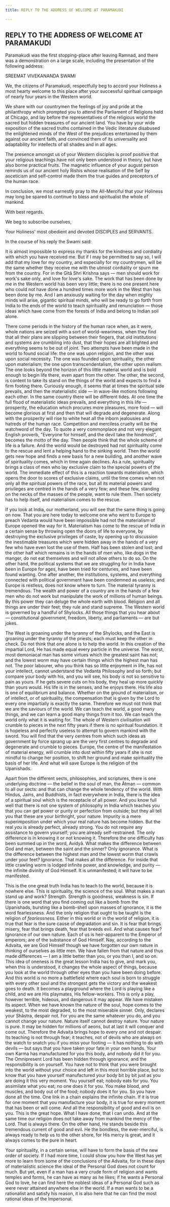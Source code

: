 ```yaml
---
title: REPLY TO THE ADDRESS OF WELCOME AT PARAMAKUDI

---
```





  

## REPLY TO THE ADDRESS OF WELCOME AT PARAMAKUDI

Paramakudi was the first stopping-place after leaving Ramnad, and there
was a demonstration on a large scale, including the presentation of the
following address:

SREEMAT VIVEKANANDA SWAMI

We, the citizens of Paramakudi, respectfully beg to accord your Holiness
a most hearty welcome to this place after your successful spiritual
campaign of nearly four years in the Western world.

We share with our countrymen the feelings of joy and pride at the
philanthropy which prompted you to attend the Parliament of Religions
held at Chicago, and lay before the representatives of the religious
world the sacred but hidden treasures of our ancient land. You have by
your wide exposition of the sacred truths contained in the Vedic
literature disabused the enlightened minds of the West of the prejudices
entertained by them against our ancient faith, and convinced them of its
universality and adaptability for intellects of all shades and in all
ages.

The presence amongst us of your Western disciples is proof positive that
your religious teachings have not only been understood in theory, but
have also borne practical fruits. The magnetic influence of your august
person reminds us of our ancient holy Rishis whose realisation of the
Self by asceticism and self-control made them the true guides and
preceptors of the human race.

In conclusion, we most earnestly pray to the All-Merciful that your
Holiness may long be spared to continue to bless and spiritualist the
whole of mankind.

With best regards.

We beg to subscribe ourselves,

Your Holiness' most obedient and devoted DISCIPLES and SERVANTS.

In the course of his reply the Swami said:

It is almost impossible to express my thanks for the kindness and
cordiality with which you have received me. But if I may be permitted to
say so, I will add that my love for my country, and especially for my
countrymen, will be the same whether they receive me with the utmost
cordiality or spurn me from the country. For in the Gitâ Shri Krishna
says — men should work for work's sake only, and love for love's sake.
The work that has been done by me in the Western world has been very
little; there is no one present here who could not have done a hundred
times more work in the West than has been done by me. And I am anxiously
waiting for the day when mighty minds will arise, gigantic spiritual
minds, who will be ready to go forth from India to the ends of the world
to teach spirituality and renunciation — those ideas which have come
from the forests of India and belong to Indian soil alone.

There come periods in the history of the human race when, as it were,
whole nations are seized with a sort of world-weariness, when they find
that all their plans are slipping between their fingers, that old
institutions and systems are crumbling into dust, that their hopes are
all blighted and everything seems to be out of joint. Two attempts have
been made in the world to found social life: the one was upon religion,
and the other was upon social necessity. The one was founded upon
spirituality, the other upon materialism; the one upon
transcendentalism, the other upon realism. The one looks beyond the
horizon of this little material world and is bold enough to begin life
there, even apart from the other. The other, the second, is content to
take its stand on the things of the world and expects to find a firm
footing there. Curiously enough, it seems that at times the spiritual
side prevails, and then the materialistic side — in wave-like motions
following each other. In the same country there will be different tides.
At one time the full flood of materialistic ideas prevails, and
everything in this life — prosperity, the education which procures more
pleasures, more food — will become glorious at first and then that will
degrade and degenerate. Along with the prosperity will rise to white
heat all the inborn jealousies and hatreds of the human race.
Competition and merciless cruelty will be the watchword of the day. To
quote a very commonplace and not very elegant English proverb, "Everyone
for himself, and the devil take the hindmost", becomes the motto of the
day. Then people think that the whole scheme of life is a failure. And
the world would be destroyed had not spirituality come to the rescue and
lent a helping hand to the sinking world. Then the world gets new hope
and finds a new basis for a new building, and another wave of
spirituality comes, which in time again declines. As a rule,
spirituality brings a class of men who lay exclusive claim to the
special powers of the world. The immediate effect of this is a reaction
towards materialism, which opens the door to scores of exclusive claims,
until the time comes when not only all the spiritual powers of the race,
but all its material powers and privileges are centred in the hands of a
very few; and these few, standing on the necks of the masses of the
people, want to rule them. Then society has to help itself, and
materialism comes to the rescue.

If you look at India, our motherland, you will see that the same thing
is going on now. That you are here today to welcome one who went to
Europe to preach Vedanta would have been impossible had not the
materialism of Europe opened the way for it. Materialism has come to the
rescue of India in a certain sense by throwing open the doors of life to
everyone, by destroying the exclusive privileges of caste, by opening up
to discussion the inestimable treasures which were hidden away in the
hands of a very few who have even lost the use of them. Half has been
stolen and lost; and the other half which remains is in the hands of men
who, like dogs in the manger, do not eat themselves and will not allow
others to do so. On the other hand, the political systems that we are
struggling for in India have been in Europe for ages, have been tried
for centuries, and have been found wanting. One after another, the
institutions, systems, and everything connected with political
government have been condemned as useless; and Europe is restless, does
not know where to turn. The material tyranny is tremendous. The wealth
and power of a country are in the hands of a few men who do not work but
manipulate the work of millions of human beings. By this power they can
deluge the whole earth with blood. Religion and all things are under
their feet; they rule and stand supreme. The Western world is governed
by a handful of Shylocks. All those things that you hear about —
constitutional government, freedom, liberty, and parliaments — are but
jokes.

The West is groaning under the tyranny of the Shylocks, and the East is
groaning under the tyranny of the priests; each must keep the other in
check. Do not think that one alone is to help the world. In this
creation of the impartial Lord, He has made equal every particle in the
universe. The worst, most demoniacal man has some virtues which the
greatest saint has not; and the lowest worm may have certain things
which the highest man has not. The poor labourer, who you think has so
little enjoyment in life, has not your intellect, cannot understand the
Vedanta Philosophy and so forth; but compare your body with his, and you
will see, his body is not so sensitive to pain as yours. If he gets
severe cuts on his body, they heal up more quickly than yours would. His
life is in the senses, and he enjoys there. His life also is one of
equilibrium and balance. Whether on the ground of materialism, or of
intellect, or of spirituality, the compensation that is given by the
Lord to every one impartially is exactly the same. Therefore we must not
think that we are the saviours of the world. We can teach the world, a
good many things, and we can learn a good many things from it too. We
can teach the world only what it is waiting for. The whole of Western
civilisation will crumble to pieces in the next fifty years if there is
no spiritual foundation. It is hopeless and perfectly useless to attempt
to govern mankind with the sword. You will find that the very centres
from which such ideas as government by force sprang up are the very
first centres to degrade and degenerate and crumble to pieces. Europe,
the centre of the manifestation of material energy, will crumble into
dust within fifty years if she is not mindful to change her position, to
shift her ground and make spirituality the basis of her life. And what
will save Europe is the religion of the Upanishads.

Apart from the different sects, philosophies, and scriptures, there is
one underlying doctrine — the belief in the soul of man, the Âtman —
common to all our sects: and that can change the whole tendency of the
world. With Hindus, Jains, and Buddhists, in fact everywhere in India,
there is the idea of a spiritual soul which is the receptacle of all
power. And you know full well that there is not one system of philosophy
in India which teaches you that you can get power or purity or
perfection from outside; but they all tell you that these are your
birthright, your nature. Impurity is a mere superimposition under which
your real nature has become hidden. But the real *you* is already
perfect, already strong. You do not require any assistance to govern
yourself; you are already self-restrained. The only difference is in
knowing it or not knowing it. Therefore the one difficulty has been
summed up in the word, Avidyâ. What makes the difference between God and
man, between the saint and the sinner? Only ignorance. What is the
difference between the highest man and the lowest worm that crawls under
your feet? Ignorance. That makes all the difference. For inside that
little crawling worm is lodged infinite power, and knowledge, and purity
— the infinite divinity of God Himself. It is unmanifested; it will have
to be manifested.

This is the one great truth India has to teach to the world, because it
is nowhere else. This is spirituality, the science of the soul. What
makes a man stand up and work? Strength. Strength is goodness, weakness
is sin. If there is one word that you find coming out like a bomb from
the Upanishads, bursting like a bomb-shell upon masses of ignorance, it
is the word fearlessness. And the only religion that ought to be taught
is the religion of *fearlessness*. Either in this world or in the world
of religion, it is true that fear is the sure cause of degradation and
sin. It is fear that brings misery, fear that brings death, fear that
breeds evil. And what causes fear? Ignorance of our own nature. Each of
us is heir-apparent to the Emperor of emperors; are of the substance of
God Himself. Nay, according to the Advaita, we are God Himself though we
have forgotten our own nature in thinking of ourselves as little men. We
have fallen from that nature and thus made differences — I am a little
better than you, or you than I, and so on. This idea of oneness is the
great lesson India has to give, and mark you, when this is understood,
it changes the whole aspect of things, because you look at the world
through other eyes than you have been doing before. And this world is no
more a battlefield where each soul is born to struggle with every other
soul and the strongest gets the victory and the weakest goes to death.
It becomes a playground where the Lord is playing like a child, and we
are His playmates, His fellow-workers. This is only a play, however
terrible, hideous, and dangerous it may appear. We have mistaken its
aspect. When we have known the nature of the soul, hope comes to the
weakest, to the most degraded, to the most miserable sinner. Only,
declares your Shâstra, despair not. For you are the same whatever you
do, and you cannot change your nature. Nature itself cannot destroy
nature. Your nature is pure. It may be hidden for millions of aeons, but
at last it will conquer and come out. Therefore the Advaita brings hope
to every one and not despair. Its teaching is not through fear; it
teaches, not of devils who are always on the watch to snatch you if you
miss your footing — it has nothing to do with devils — but says that you
have taken your fate in your own hands. Your own Karma has manufactured
for you this body, and nobody did it for you. The Omnipresent Lord has
been hidden through ignorance, and the responsibility is on yourself.
You have not to think that you were brought into the world without your
choice and left in this most horrible place, but to know that you have
yourself manufactured your body bit by bit just as you are doing it this
very moment. You yourself eat; nobody eats for you. You assimilate what
you eat; no one does it for you. You make blood, and muscles, and body
out of the food; nobody does it for you. So you have done all the time.
One link in a chain explains the infinite chain. If it is true for one
moment that you manufacture your body, it is true for every moment that
has been or will come. And all the responsibility of good and evil is on
you. This is the great hope. What I have done, that I can undo. And at
the same time our religion does not take away from mankind the mercy of
the Lord. That is always there. On the other hand, He stands beside this
tremendous current of good and evil. He the bondless, the ever-merciful,
is always ready to help us to the other shore, for His mercy is great,
and it always comes to the pure in heart.

Your spirituality, in a certain sense, will have to form the basis of
the new order of society. If I had more time, I could show you how the
West has yet more to learn from some of the conclusions of the Advaita,
for in these days of materialistic science the ideal of the Personal God
does not count for much. But yet, even if a man has a very crude form of
religion and wants temples and forms, he can have as many as he likes;
if he wants a Personal God to love, he can find here the noblest ideas
of a Personal God such as were never attained anywhere else in the
world. If a man wants to be a rationalist and satisfy his reason, it is
also here that he can find the most rational ideas of the Impersonal.


